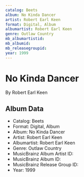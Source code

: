 ```yaml
---
catalog: Beets
album: No Kinda Dancer
artist: Robert Earl Keen
format: Digital, Album
albumartist: Robert Earl Keen
genre: Outlaw Country
mb_albumartistid: 
mb_albumid: 
mb_releasegroupid: 
year: 1999
---
```


# No Kinda Dancer

By Robert Earl Keen

## Album Data

- Catalog: Beets
- Format: Digital, Album
- Album: No Kinda Dancer
- Artist: Robert Earl Keen
- Albumartist: Robert Earl Keen
- Genre: Outlaw Country
- MusicBrainz Album Artist ID: 
- MusicBrainz Album ID: 
- MusicBrainz Release Group ID: 
- Year: 1999

